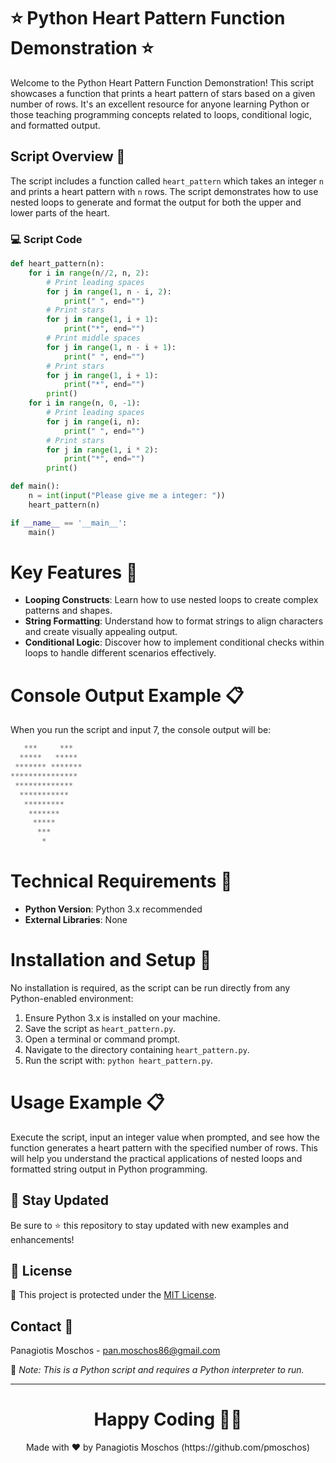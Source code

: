 # ⭐ Python Heart Pattern Function Demonstration ⭐

Welcome to the Python Heart Pattern Function Demonstration! This script showcases a function that prints a heart pattern of stars based on a given number of rows. It's an excellent resource for anyone learning Python or those teaching programming concepts related to loops, conditional logic, and formatted output.

## Script Overview 📘

The script includes a function called `heart_pattern` which takes an integer `n` and prints a heart pattern with `n` rows. The script demonstrates how to use nested loops to generate and format the output for both the upper and lower parts of the heart.

### :computer: Script Code

```python
def heart_pattern(n):
    for i in range(n//2, n, 2):
        # Print leading spaces
        for j in range(1, n - i, 2):
            print(" ", end="")
        # Print stars
        for j in range(1, i + 1):
            print("*", end="")
        # Print middle spaces
        for j in range(1, n - i + 1):
            print(" ", end="")
        # Print stars
        for j in range(1, i + 1):
            print("*", end="")
        print()
    for i in range(n, 0, -1):
        # Print leading spaces
        for j in range(i, n):
            print(" ", end="")
        # Print stars
        for j in range(1, i * 2):
            print("*", end="")
        print()

def main():
    n = int(input("Please give me a integer: "))
    heart_pattern(n)

if __name__ == '__main__':
    main()
```

# Key Features 🌟
- **Looping Constructs**: Learn how to use nested loops to create complex patterns and shapes.
- **String Formatting**: Understand how to format strings to align characters and create visually appealing output.
- **Conditional Logic**: Discover how to implement conditional checks within loops to handle different scenarios effectively.

# Console Output Example 📋
When you run the script and input 7, the console output will be:

```python
   ***     ***
  *****   *****
 ******* *******
***************
 *************
  ***********
   *********
    *******
     *****
      ***
       *
```


# Technical Requirements 🔧
- **Python Version**: Python 3.x recommended
- **External Libraries**: None

# Installation and Setup 🚀
No installation is required, as the script can be run directly from any Python-enabled environment:

1. Ensure Python 3.x is installed on your machine.
2. Save the script as `heart_pattern.py`.
3. Open a terminal or command prompt.
4. Navigate to the directory containing `heart_pattern.py`.
5. Run the script with: `python heart_pattern.py`.

# Usage Example 📋
Execute the script, input an integer value when prompted, and see how the function generates a heart pattern with the specified number of rows. This will help you understand the practical applications of nested loops and formatted string output in Python programming.

## 📢 Stay Updated

Be sure to ⭐ this repository to stay updated with new examples and enhancements!

## 📄 License
🔐 This project is protected under the [MIT License](https://mit-license.org/).


## Contact 📧
Panagiotis Moschos - pan.moschos86@gmail.com

🔗 *Note: This is a Python script and requires a Python interpreter to run.*

---
<h1 align=center>Happy Coding 👨‍💻 </h1>

<p align="center">
  Made with ❤️ by Panagiotis Moschos (https://github.com/pmoschos)
</p>